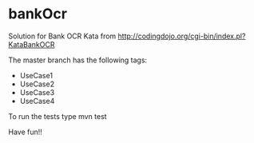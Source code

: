 bankOcr
=======

Solution for Bank OCR Kata from http://codingdojo.org/cgi-bin/index.pl?KataBankOCR

The master branch has the following tags:
 * UseCase1
 * UseCase2
 * UseCase3
 * UseCase4

To run the tests type
    mvn test

Have fun!!
